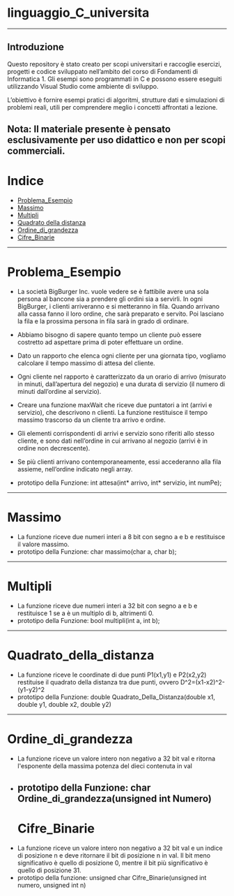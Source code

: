 # linguaggio_C_universita
---
## Introduzione
Questo repository è stato creato per scopi universitari e raccoglie esercizi, progetti e codice sviluppato nell’ambito del corso di Fondamenti di Informatica 1.
Gli esempi sono programmati in C e possono essere eseguiti utilizzando Visual Studio come ambiente di sviluppo.

L’obiettivo è fornire esempi pratici di algoritmi, strutture dati e simulazioni di problemi reali, utili per comprendere meglio i concetti affrontati a lezione.

Nota: Il materiale presente è pensato esclusivamente per uso didattico e non per scopi commerciali.
---
# Indice
- [Problema_Esempio](#Problema_Esempio)
- [Massimo](#Massimo)
- [Multipli](#Multipli)
- [Quadrato della distanza](#Quadrato_della_distanza)
- [Ordine_di_grandezza](#Ordine_di_grandezza)
- [Cifre_Binarie](#Cifre_Binarie)
---
# Problema_Esempio
 - La società BigBurger Inc. vuole vedere se è fattibile avere una sola 
persona al bancone sia a prendere gli ordini sia a servirli. In ogni 
BigBurger, i clienti arriveranno e si metteranno in fila. Quando arrivano 
alla cassa fanno il loro ordine, che sarà preparato e servito. Poi lasciano 
la fila e la prossima persona in fila sarà in grado di ordinare.

- Abbiamo bisogno di sapere quanto tempo un cliente può essere costretto 
ad aspettare prima di poter effettuare un ordine. 
- Dato un rapporto che elenca ogni cliente per una giornata tipo, vogliamo 
calcolare il tempo massimo di attesa del cliente. 

- Ogni cliente nel rapporto è caratterizzato da un orario di arrivo (misurato 
in minuti, dall’apertura del negozio) e una durata di servizio (il numero di 
minuti dall’ordine al servizio).
- Creare una funzione maxWait che riceve due puntatori a int (arrivi e 
servizio), che descrivono n clienti. La funzione restituisce il tempo 
massimo trascorso da un cliente tra arrivo e ordine. 

- Gli elementi corrispondenti di arrivi e servizio sono riferiti allo stesso 
cliente, e sono dati nell’ordine in cui arrivano al negozio (arrivi è in ordine 
non decrescente).
- Se più clienti arrivano contemporaneamente, essi accederanno alla fila 
assieme, nell’ordine indicato negli array.
- prototipo della Funzione: int attesa(int* arrivo, int* servizio, int numPe);
---
# Massimo
- La funzione riceve due numeri interi a 8 bit con segno a e b e restituisce il valore massimo.
- prototipo della Funzione:  char massimo(char a, char b);
---
# Multipli
- La funzione riceve due numeri interi a 32 bit con segno a e b e restituisce 1 se a è un multiplo di b, altrimenti 0.
- prototipo della Funzione:  bool multipli(int a, int b);
---
# Quadrato_della_distanza
- La funzione riceve le coordinate di due punti P1(x1,y1) e P2(x2,y2) restituise il quadrato della distanza tra due punti, ovvero D^2=(x1-x2)^2-(y1-y2)^2
- prototipo della Funzione:  double Quadrato_Della_Distanza(double x1, double y1, double x2, double y2)
---
 # Ordine_di_grandezza
- La funzione riceve un valore intero non negativo a 32 bit val e ritorna l'esponente della massima potenza del dieci contenuta in val
- prototipo della Funzione:  char Ordine_di_grandezza(unsigned int Numero)
  ---
  # Cifre_Binarie
- La funzione riceve un valore intero non negativo a 32 bit val e un indice di posizione n e deve ritornare il bit di posizione n in val. Il bit meno significativo è quello di posizione 0, mentre il bit più significativo è quello di posizione 31.
- prototipo della funzione:  unsigned char Cifre_Binarie(unsigned int numero, unsigned int n)  
